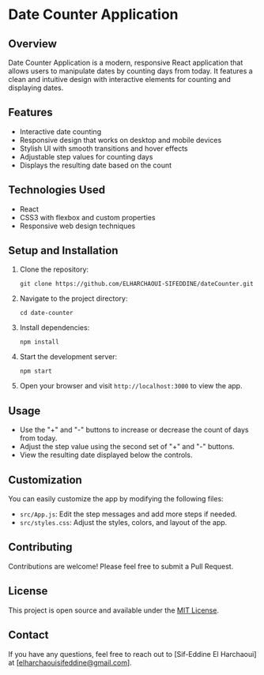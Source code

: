 # Date Counter Application

## Overview

Date Counter Application is a modern, responsive React application that allows users to manipulate dates by counting days from today. It features a clean and intuitive design with interactive elements for counting and displaying dates.

## Features

- Interactive date counting
- Responsive design that works on desktop and mobile devices
- Stylish UI with smooth transitions and hover effects
- Adjustable step values for counting days
- Displays the resulting date based on the count

## Technologies Used

- React
- CSS3 with flexbox and custom properties
- Responsive web design techniques

## Setup and Installation

1. Clone the repository:

   ```
   git clone https://github.com/ELHARCHAOUI-SIFEDDINE/dateCounter.git
   ```

2. Navigate to the project directory:

   ```
   cd date-counter
   ```

3. Install dependencies:

   ```
   npm install
   ```

4. Start the development server:

   ```
   npm start
   ```

5. Open your browser and visit `http://localhost:3000` to view the app.

## Usage

- Use the "+" and "-" buttons to increase or decrease the count of days from today.
- Adjust the step value using the second set of "+" and "-" buttons.
- View the resulting date displayed below the controls.

## Customization

You can easily customize the app by modifying the following files:

- `src/App.js`: Edit the step messages and add more steps if needed.
- `src/styles.css`: Adjust the styles, colors, and layout of the app.

## Contributing

Contributions are welcome! Please feel free to submit a Pull Request.

## License

This project is open source and available under the [MIT License](LICENSE).

## Contact

If you have any questions, feel free to reach out to [Sif-Eddine El Harchaoui] at [elharchaouisifeddine@gmail.com].
